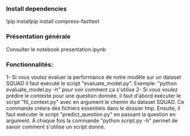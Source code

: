 ### Install dependencies
!pip installpip install compress-fasttext

### Présentation générale
Consulter le notebook presentation.ipynb

### Fonctionnalités:
1- Si vous voulez évaluer la performance de notre modèle sur un dataset SQUAD il faut exécuté le script "evaluate_model.py". Exemple: "python evaluate_model.py -h" pour voir comment ça s'utilise
2- Si vous voulez prédire le contexte pour une question donnée, il faut d'abord exécuter le script "fit_context.py" avec en argument le chemin du dataset SQUAD. Ce commande créera des fichiers essentiels dans le dossier tmp. Ensuite, il faut exécuter le script "predict_question.py" en passant la question en argument. À chaque fois la commande "python script.py -h" permet de savoir comment s'utilise un script donné.
